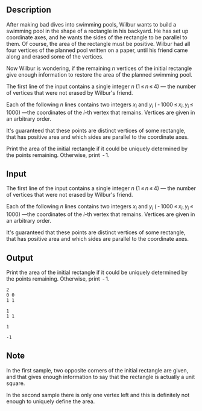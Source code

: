 ## Description

<div><p>After making bad dives into swimming pools, Wilbur wants to build a swimming pool in the shape of a rectangle in his backyard. He has set up coordinate axes, and he wants the sides of the rectangle to be parallel to them. Of course, the area of the rectangle must be positive. Wilbur had all four vertices of the planned pool written on a paper, until his friend came along and erased some of the vertices.</p><p>Now Wilbur is wondering, if the remaining <span class="tex-span"><i>n</i></span> vertices of the initial rectangle give enough information to restore the area of the planned swimming pool.</p></div><div class="input-specification"><p>The first line of the input contains a single integer <span class="tex-span"><i>n</i></span> (<span class="tex-span">1 ≤ <i>n</i> ≤ 4</span>)&nbsp;— the number of vertices that were <span class="tex-font-style-bf">not</span> erased by Wilbur's friend.</p><p>Each of the following <span class="tex-span"><i>n</i></span> lines contains two integers <span class="tex-span"><i>x</i><sub class="lower-index"><i>i</i></sub></span> and <span class="tex-span"><i>y</i><sub class="lower-index"><i>i</i></sub></span> (<span class="tex-span"> - 1000 ≤ <i>x</i><sub class="lower-index"><i>i</i></sub>, <i>y</i><sub class="lower-index"><i>i</i></sub> ≤ 1000</span>)&nbsp;—the coordinates of the <span class="tex-span"><i>i</i></span>-th vertex that remains. Vertices are given in an arbitrary order.</p><p>It's guaranteed that these points are distinct vertices of some rectangle, that has positive area and which sides are parallel to the coordinate axes.</p></div><div class="output-specification"><p>Print the area of the initial rectangle if it could be uniquely determined by the points remaining. Otherwise, print <span class="tex-span"> - 1</span>. </p></div>

## Input

<p>The first line of the input contains a single integer <span class="tex-span"><i>n</i></span> (<span class="tex-span">1 ≤ <i>n</i> ≤ 4</span>)&nbsp;— the number of vertices that were <span class="tex-font-style-bf">not</span> erased by Wilbur's friend.</p><p>Each of the following <span class="tex-span"><i>n</i></span> lines contains two integers <span class="tex-span"><i>x</i><sub class="lower-index"><i>i</i></sub></span> and <span class="tex-span"><i>y</i><sub class="lower-index"><i>i</i></sub></span> (<span class="tex-span"> - 1000 ≤ <i>x</i><sub class="lower-index"><i>i</i></sub>, <i>y</i><sub class="lower-index"><i>i</i></sub> ≤ 1000</span>)&nbsp;—the coordinates of the <span class="tex-span"><i>i</i></span>-th vertex that remains. Vertices are given in an arbitrary order.</p><p>It's guaranteed that these points are distinct vertices of some rectangle, that has positive area and which sides are parallel to the coordinate axes.</p>

## Output

<p>Print the area of the initial rectangle if it could be uniquely determined by the points remaining. Otherwise, print <span class="tex-span"> - 1</span>. </p>





```input1
2
0 0
1 1

```




```input2
1
1 1

```




```output1
1

```




```output2
-1

```



## Note

<p>In the first sample, two opposite corners of the initial rectangle are given, and that gives enough information to say that the rectangle is actually a unit square.</p><p>In the second sample there is only one vertex left and this is definitely not enough to uniquely define the area.</p>
